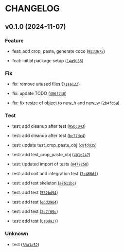 # CHANGELOG

## v0.1.0 (2024-11-07)

### Feature

* feat: add crop, paste, generate coco ([`9233675`](https://github.com/agbleze/cpauger/commit/9233675ee31b383cbe5e9a69d9bee899e1e2f89b))

* feat: initial package setup ([`14a9036`](https://github.com/agbleze/cpauger/commit/14a9036ad261867a010452b4c34516bde82154ff))

### Fix

* fix: remove unused files ([`71aa123`](https://github.com/agbleze/cpauger/commit/71aa1236766ee5344b637d5a71966c1158af6717))

* fix: update TODO ([`486f240`](https://github.com/agbleze/cpauger/commit/486f240fdbb8f848d1d47ea00cc3ef726026dde7))

* fix: fix resize of object to new_h and new_w ([`2b4fc69`](https://github.com/agbleze/cpauger/commit/2b4fc693f730ead51ef82abaad7d08c54672f45b))

### Test

* test: add cleanup after test ([`95bc043`](https://github.com/agbleze/cpauger/commit/95bc04374923c7bd6d30db8182608d6db1dada6f))

* test: add cleanup after test ([`bc77dc4`](https://github.com/agbleze/cpauger/commit/bc77dc47270e5fa0bdf29b3fc3d1981af0f4eec4))

* test: update test_crop_paste_obj ([`c9fdd35`](https://github.com/agbleze/cpauger/commit/c9fdd355d00b8135a21bec06b42a5a726ff555a2))

* test: add test_crop_paste_obj ([`401c247`](https://github.com/agbleze/cpauger/commit/401c24742eb89270139c519c82c0a6a0e90d1c19))

* test: updated import of tests ([`0477c58`](https://github.com/agbleze/cpauger/commit/0477c58b50a245f83d2253f3897b435b9fd34381))

* test: add unit and integration test ([`7c460df`](https://github.com/agbleze/cpauger/commit/7c460dfa81b45921b8dc83569eeeb85a07239899))

* test: add test skeleton ([`a7611bc`](https://github.com/agbleze/cpauger/commit/a7611bc709d08971d30a966436dca95b6de105f8))

* test: add test ([`552bd54`](https://github.com/agbleze/cpauger/commit/552bd541968c56fe0a9f4bb25f9752135960b2ed))

* test: add test ([`edd3964`](https://github.com/agbleze/cpauger/commit/edd3964b0b1fd12b1fbb6297f1f19adc3c7c463d))

* test: add test ([`2c7f09c`](https://github.com/agbleze/cpauger/commit/2c7f09c476759b6eeab87551bf6db9edeedb5e58))

* test: add test ([`6a0da27`](https://github.com/agbleze/cpauger/commit/6a0da27c79a8b9d15907edc28a84af6824e21186))

### Unknown

* test ([`33a1a52`](https://github.com/agbleze/cpauger/commit/33a1a52f6714d40ec13d3a889df17e5e8d06c202))
